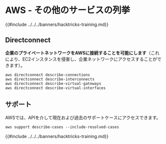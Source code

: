 # AWS - その他のサービスの列挙

{{#include ../../../banners/hacktricks-training.md}}

## Directconnect

**企業のプライベートネットワークをAWSに接続することを可能にします**（これにより、EC2インスタンスを侵害し、企業ネットワークにアクセスすることができます）。
```
aws directconnect describe-connections
aws directconnect describe-interconnects
aws directconnect describe-virtual-gateways
aws directconnect describe-virtual-interfaces
```
## サポート

AWSでは、APIを介して現在および過去のサポートケースにアクセスできます。
```
aws support describe-cases --include-resolved-cases
```
{{#include ../../../banners/hacktricks-training.md}}
